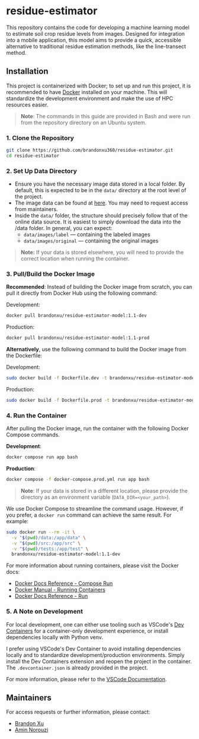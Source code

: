 # residue-estimator

This repository contains the code for developing a machine learning model to estimate soil crop residue levels from images. Designed for integration into a mobile application, this model aims to provide a quick, accessible alternative to traditional residue estimation methods, like the line-transect method.

## Installation

This project is containerized with Docker; to set up and run this project, it is recommended to have [Docker](https://www.docker.com/products/docker-desktop) installed on your machine. This will standardize the development environment and make the use of HPC resources easier.

> **Note**: The commands in this guide are provided in Bash and were run from the repository directory on an Ubuntu system.

### 1. Clone the Repository

```bash
git clone https://github.com/brandonxu360/residue-estimator.git
cd residue-estimator
```

### 2. Set Up Data Directory

- Ensure you have the necessary image data stored in a local folder. By default, this is expected to be in the `data/` directory at the root level of the project.
- The image data can be found at [here](https://emailwsu-my.sharepoint.com/:f:/r/personal/kirtir_wsu_edu/Documents/Projects_Agroecosystems/Brandon/Images/working_images/images?csf=1&web=1&e=P4VUv1). You may need to request access from maintainers.
- Inside the `data/` folder, the structure should precisely follow that of the online data source. It is easiest to simply download the data into the /data folder. In general, you can expect:
  - `data/images/label` — containing the labeled images
  - `data/images/original` — containing the original images

> **Note:** If your data is stored elsewhere, you will need to provide the correct location when running the container.

### 3. Pull/Build the Docker Image

**Recommended**: Instead of building the Docker image from scratch, you can pull it directly from Docker Hub using the following command:

Development:
```bash
docker pull brandonxu/residue-estimator-model:1.1-dev
```

Production:
```bash
docker pull brandonxu/residue-estimator-model:1.1-prod
```

**Alternatively**, use the following command to build the Docker image from the Dockerfile:

Development:
```bash
sudo docker build -f Dockerfile.dev -t brandonxu/residue-estimator-model:1.1-dev .
```

Production:
```bash
sudo docker build -f Dockerfile.prod -t brandonxu/residue-estimator-model:1.1-prod .
```

### 4. Run the Container

After pulling the Docker image, run the container with the following Docker Compose commands.

**Development**:
```bash
docker compose run app bash
```

**Production**:

```bash
docker compose -f docker-compose.prod.yml run app bash
```

> **Note**: If your data is stored in a different location, please provide the directory as an environment variable (`DATA_DIR=<your_path>`).

We use Docker Compose to streamline the command usage. However, if you prefer, a `docker run` command can 
achieve the same result. For example:

```bash
sudo docker run --rm -it \
  -v "$(pwd)/data:/app/data" \
  -v "$(pwd)/src:/app/src" \
  -v "$(pwd)/tests:/app/test" \
  brandonxu/residue-estimator-model:1.1-dev
```

For more information about running containers, please visit the Docker docs: 
- [Docker Docs Reference - Compose Run](https://docs.docker.com/compose/reference/run)
- [Docker Manual - Running Containers](https://docs.docker.com/engine/containers/run/)
- [Docker Docs Reference - Run](https://docs.docker.com/reference/cli/docker/container/run/)

### 5. A Note on Development
For local development, one can either use tooling such as VSCode's [Dev Containers](https://marketplace.visualstudio.com/items?itemName=ms-vscode-remote.remote-containers) for a container-only development experience, or install dependencies locally with Python venv. 

I prefer using VSCode's Dev Container to avoid installing dependencies locally and to standardize development/production environments. Simply install the Dev Containers extension and reopen the project
in the container. The `.devcontainer.json` is already provided in the project.

For more information, please refer to the [VSCode Documentation](https://code.visualstudio.com/docs/devcontainers/containers).

## Maintainers

For access requests or further information, please contact:

- [Brandon Xu](mailto:brandon.xu@wsu.edu)
- [Amin Norouzi](mailto:a.norouzikandelati@wsu.edu)

